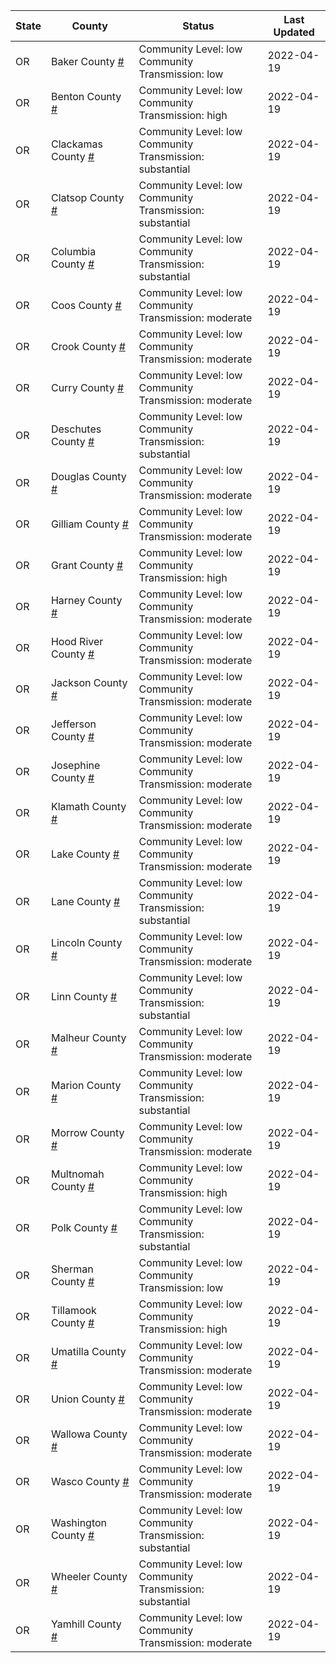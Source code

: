 State | County | Status | Last Updated
--- | --- | --- | --- 
OR | Baker County <a href="#baker_county">#</a> | <a name="baker_county"></a>Community Level: low<br/>Community Transmission: low | 2022-04-19
OR | Benton County <a href="#benton_county">#</a> | <a name="benton_county"></a>Community Level: low<br/>Community Transmission: high | 2022-04-19
OR | Clackamas County <a href="#clackamas_county">#</a> | <a name="clackamas_county"></a>Community Level: low<br/>Community Transmission: substantial | 2022-04-19
OR | Clatsop County <a href="#clatsop_county">#</a> | <a name="clatsop_county"></a>Community Level: low<br/>Community Transmission: substantial | 2022-04-19
OR | Columbia County <a href="#columbia_county">#</a> | <a name="columbia_county"></a>Community Level: low<br/>Community Transmission: substantial | 2022-04-19
OR | Coos County <a href="#coos_county">#</a> | <a name="coos_county"></a>Community Level: low<br/>Community Transmission: moderate | 2022-04-19
OR | Crook County <a href="#crook_county">#</a> | <a name="crook_county"></a>Community Level: low<br/>Community Transmission: moderate | 2022-04-19
OR | Curry County <a href="#curry_county">#</a> | <a name="curry_county"></a>Community Level: low<br/>Community Transmission: moderate | 2022-04-19
OR | Deschutes County <a href="#deschutes_county">#</a> | <a name="deschutes_county"></a>Community Level: low<br/>Community Transmission: substantial | 2022-04-19
OR | Douglas County <a href="#douglas_county">#</a> | <a name="douglas_county"></a>Community Level: low<br/>Community Transmission: moderate | 2022-04-19
OR | Gilliam County <a href="#gilliam_county">#</a> | <a name="gilliam_county"></a>Community Level: low<br/>Community Transmission: moderate | 2022-04-19
OR | Grant County <a href="#grant_county">#</a> | <a name="grant_county"></a>Community Level: low<br/>Community Transmission: high | 2022-04-19
OR | Harney County <a href="#harney_county">#</a> | <a name="harney_county"></a>Community Level: low<br/>Community Transmission: moderate | 2022-04-19
OR | Hood River County <a href="#hood_river_county">#</a> | <a name="hood_river_county"></a>Community Level: low<br/>Community Transmission: moderate | 2022-04-19
OR | Jackson County <a href="#jackson_county">#</a> | <a name="jackson_county"></a>Community Level: low<br/>Community Transmission: moderate | 2022-04-19
OR | Jefferson County <a href="#jefferson_county">#</a> | <a name="jefferson_county"></a>Community Level: low<br/>Community Transmission: moderate | 2022-04-19
OR | Josephine County <a href="#josephine_county">#</a> | <a name="josephine_county"></a>Community Level: low<br/>Community Transmission: moderate | 2022-04-19
OR | Klamath County <a href="#klamath_county">#</a> | <a name="klamath_county"></a>Community Level: low<br/>Community Transmission: moderate | 2022-04-19
OR | Lake County <a href="#lake_county">#</a> | <a name="lake_county"></a>Community Level: low<br/>Community Transmission: moderate | 2022-04-19
OR | Lane County <a href="#lane_county">#</a> | <a name="lane_county"></a>Community Level: low<br/>Community Transmission: substantial | 2022-04-19
OR | Lincoln County <a href="#lincoln_county">#</a> | <a name="lincoln_county"></a>Community Level: low<br/>Community Transmission: moderate | 2022-04-19
OR | Linn County <a href="#linn_county">#</a> | <a name="linn_county"></a>Community Level: low<br/>Community Transmission: substantial | 2022-04-19
OR | Malheur County <a href="#malheur_county">#</a> | <a name="malheur_county"></a>Community Level: low<br/>Community Transmission: moderate | 2022-04-19
OR | Marion County <a href="#marion_county">#</a> | <a name="marion_county"></a>Community Level: low<br/>Community Transmission: substantial | 2022-04-19
OR | Morrow County <a href="#morrow_county">#</a> | <a name="morrow_county"></a>Community Level: low<br/>Community Transmission: moderate | 2022-04-19
OR | Multnomah County <a href="#multnomah_county">#</a> | <a name="multnomah_county"></a>Community Level: low<br/>Community Transmission: high | 2022-04-19
OR | Polk County <a href="#polk_county">#</a> | <a name="polk_county"></a>Community Level: low<br/>Community Transmission: substantial | 2022-04-19
OR | Sherman County <a href="#sherman_county">#</a> | <a name="sherman_county"></a>Community Level: low<br/>Community Transmission: low | 2022-04-19
OR | Tillamook County <a href="#tillamook_county">#</a> | <a name="tillamook_county"></a>Community Level: low<br/>Community Transmission: high | 2022-04-19
OR | Umatilla County <a href="#umatilla_county">#</a> | <a name="umatilla_county"></a>Community Level: low<br/>Community Transmission: moderate | 2022-04-19
OR | Union County <a href="#union_county">#</a> | <a name="union_county"></a>Community Level: low<br/>Community Transmission: moderate | 2022-04-19
OR | Wallowa County <a href="#wallowa_county">#</a> | <a name="wallowa_county"></a>Community Level: low<br/>Community Transmission: moderate | 2022-04-19
OR | Wasco County <a href="#wasco_county">#</a> | <a name="wasco_county"></a>Community Level: low<br/>Community Transmission: moderate | 2022-04-19
OR | Washington County <a href="#washington_county">#</a> | <a name="washington_county"></a>Community Level: low<br/>Community Transmission: substantial | 2022-04-19
OR | Wheeler County <a href="#wheeler_county">#</a> | <a name="wheeler_county"></a>Community Level: low<br/>Community Transmission: substantial | 2022-04-19
OR | Yamhill County <a href="#yamhill_county">#</a> | <a name="yamhill_county"></a>Community Level: low<br/>Community Transmission: moderate | 2022-04-19
